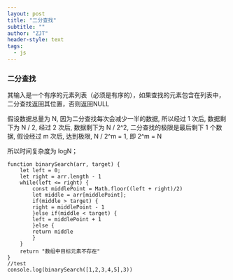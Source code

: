 ```yaml
---
layout: post
title: "二分查找"
subtitle: ""
author: "ZJT"
header-style: text
tags:
  - js
---
```


### 二分查找

其输入是一个有序的元素列表（必须是有序的），如果查找的元素包含在列表中，二分查找返回其位置，否则返回NULL

假设数据总量为 N, 因为二分查找每次会减少一半的数据, 所以经过 1 次后, 数据剩下为 N / 2, 经过 2 次后, 数据剩下为 N / 2^2, 二分查找的极限是最后剩下 1 个数据, 假设经过 m 次后, 达到极限, N / 2^m = 1, 即 2^m = N

所以时间复杂度为 logN；

```
function binarySearch(arr, target) {
    let left = 0;
    let right = arr.length - 1
    while(left <= right) {
        const middlePoint = Math.floor((left + right)/2)
        let middle = arr[middlePoint];
        if(middle > target) {
        right = middlePoint - 1
        }else if(middle < target) {
        left = middlePoint + 1
        }else {
        return middle
        }
    }
    return "数组中目标元素不存在"
}
//test
console.log(binarySearch([1,2,3,4,5],3))
```